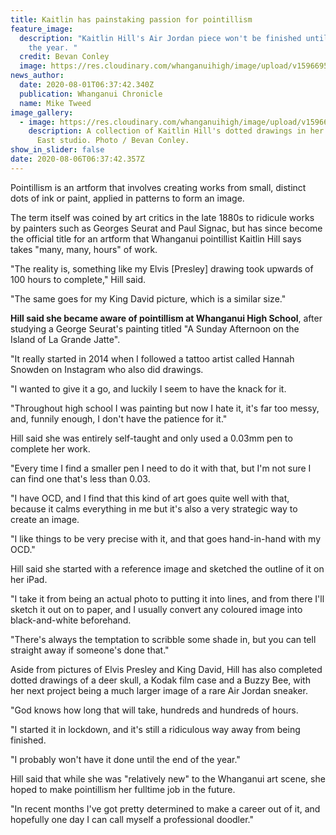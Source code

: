 ```yaml
---
title: Kaitlin has painstaking passion for pointillism
feature_image:
  description: "Kaitlin Hill's Air Jordan piece won't be finished until the end of
    the year. "
  credit: Bevan Conley
  image: https://res.cloudinary.com/whanganuihigh/image/upload/v1596695985/News/Kaitlin_Hill._ex_Chron_1.8.20_photo_bevan_conley.jpg
news_author:
  date: 2020-08-01T06:37:42.340Z
  publication: Whanganui Chronicle
  name: Mike Tweed
image_gallery:
  - image: https://res.cloudinary.com/whanganuihigh/image/upload/v1596696027/News/Kaitlin_Hill..._ex_Chron_1.8.20_photo_bevan_conley.jpg
    description: A collection of Kaitlin Hill's dotted drawings in her Whanganui
      East studio. Photo / Bevan Conley.
show_in_slider: false
date: 2020-08-06T06:37:42.357Z
---
```

Pointillism is an artform that involves creating works from small, distinct dots of ink or paint, applied in patterns to form an image.

The term itself was coined by art critics in the late 1880s to ridicule works by painters such as Georges Seurat and Paul Signac, but has since become the official title for an artform that Whanganui pointillist Kaitlin Hill says takes "many, many, hours" of work.

"The reality is, something like my Elvis [Presley] drawing took upwards of 100 hours to complete," Hill said.

"The same goes for my King David picture, which is a similar size."

**Hill said she became aware of pointillism at Whanganui High School**, after studying a George Seurat's painting titled "A Sunday Afternoon on the Island of La Grande Jatte".

"It really started in 2014 when I followed a tattoo artist called Hannah Snowden on Instagram who also did drawings.

"I wanted to give it a go, and luckily I seem to have the knack for it.

"Throughout high school I was painting but now I hate it, it's far too messy, and, funnily enough, I don't have the patience for it."

Hill said she was entirely self-taught and only used a 0.03mm pen to complete her work.

"Every time I find a smaller pen I need to do it with that, but I'm not sure I can find one that's less than 0.03.

"I have OCD, and I find that this kind of art goes quite well with that, because it calms everything in me but it's also a very strategic way to create an image.

"I like things to be very precise with it, and that goes hand-in-hand with my OCD."

Hill said she started with a reference image and sketched the outline of it on her iPad.

"I take it from being an actual photo to putting it into lines, and from there I'll sketch it out on to paper, and I usually convert any coloured image into black-and-white beforehand.

"There's always the temptation to scribble some shade in, but you can tell straight away if someone's done that."

Aside from pictures of Elvis Presley and King David, Hill has also completed dotted drawings of a deer skull, a Kodak film case and a Buzzy Bee, with her next project being a much larger image of a rare Air Jordan sneaker.

"God knows how long that will take, hundreds and hundreds of hours.

"I started it in lockdown, and it's still a ridiculous way away from being finished.

"I probably won't have it done until the end of the year."

Hill said that while she was "relatively new" to the Whanganui art scene, she hoped to make pointillism her fulltime job in the future.

"In recent months I've got pretty determined to make a career out of it, and hopefully one day I can call myself a professional doodler."